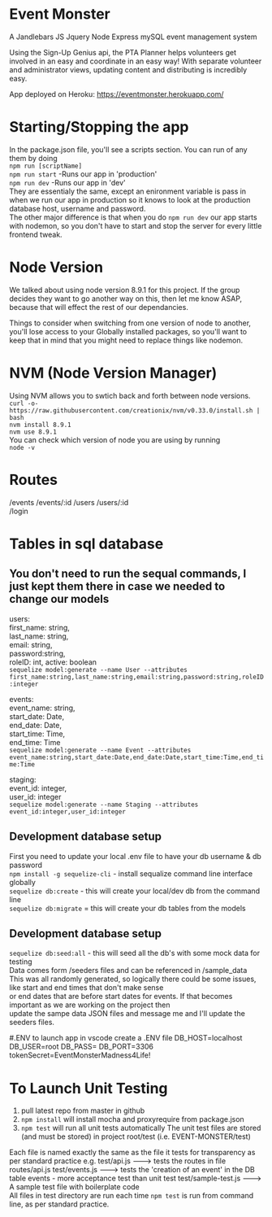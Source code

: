 
# Event Monster
A Jandlebars JS Jquery Node Express mySQL event management system

Using the Sign-Up Genius api, the PTA Planner helps volunteers get involved in an easy and coordinate in an easy way! With separate volunteer and administrator views, updating content and distributing is incredibly easy. 

App deployed on Heroku:
https://eventmonster.herokuapp.com/



# Starting/Stopping the app
In the package.json file, you'll see a scripts section. You can run of any them by doing  
`npm run [scriptName]`  
`npm run start` -Runs our app in 'production'  
`npm run dev` -Runs our app in 'dev'  
They are essentialy the same, except an enironment variable is pass in when we run our app in production so it knows to look at the production database host, username and password.  
The other major difference is that when you do `npm run dev` our app starts with nodemon, so you don't have to start and stop the server for every little frontend tweak.

# Node Version
We talked about using node version 8.9.1 for this project. If the group decides they want to go another way on this, then let me know ASAP, because that will effect the rest of our dependancies.

Things to consider when switching from one version of node to another, you'll lose access to your Globally installed packages, so you'll want to keep that in mind that you might need to replace things like nodemon.

# NVM (Node Version Manager)
Using NVM allows you to swtich back and forth between node versions.  
`curl -o- https://raw.githubusercontent.com/creationix/nvm/v0.33.0/install.sh | bash`  
`nvm install 8.9.1`  
`nvm use 8.9.1`  
You can check which version of node you are using by running  
`node -v`  
  
# Routes
/events
/events/:id
/users
/users/:id  
/login

# Tables in sql database
## You don't need to run the sequal commands, I just kept them there in case we needed to change our models
users:  
first_name: string,  
last_name: string,  
email: string,  
password:string,  
roleID: int,
active: boolean  
`sequelize model:generate --name User --attributes first_name:string,last_name:string,email:string,password:string,roleID:integer`  
  
events:   
event_name: string,  
start_date: Date,  
end_date: Date,  
start_time: Time,  
end_time: Time  
`sequelize model:generate --name Event --attributes event_name:string,start_date:Date,end_date:Date,start_time:Time,end_time:Time`    
  
staging:   
event_id: integer,  
user_id: integer  
`sequelize model:generate --name Staging --attributes event_id:integer,user_id:integer`
  
## Development database setup
First you need to update your local .env file to have your db username & db password  
`npm install -g sequelize-cli` - install sequalize command line interface globally  
`sequelize db:create` - this will create your local/dev db from the command line  
`sequelize db:migrate` = this will create your db tables from the models

## Development database setup
`sequelize db:seed:all` - this will seed all the db's with some mock data for testing  
Data comes form /seeders files and can be referenced in /sample_data  
This was all randomly generated, so logically there could be some issues, like start and end times that don't make sense  
or end dates that are before start dates for events. If that becomes important as we are working on the project then  
update the sampe data JSON files and message me and I'll update the seeders files.  

#.ENV to launch app in vscode create a .ENV file
DB_HOST=localhost
DB_USER=root
DB_PASS=
DB_PORT=3306
tokenSecret=EventMonsterMadness4Life!

# To Launch Unit Testing
1. pull latest repo from master in github
2. `npm install` will install mocha and proxyrequire from package.json
3. `npm test` will run all unit tests automatically
The unit test files are stored (and must be stored) in project root/test (i.e. EVENT-MONSTER/test)

Each file is named exactly the same as the file it tests for transparency as per standard practice
e.g. test/api.js ---> tests the routes in file routes/api.js 
test/events.js ---> tests the 'creation of an event' in the DB table events - more acceptance test than unit test
test/sample-test.js ---> A sample test file with boilerplate code  
All files in test directory are run each time `npm test` is run from command line, as per standard practice.


